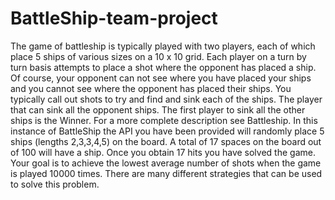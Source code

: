 # BattleShip-team-project

The game of battleship is typically played with two players, each of which place 5 ships of various sizes on a 10 x 10 grid. Each player on a turn by turn basis attempts to place a shot where the opponent has placed a ship. Of course, your opponent can not see where you have placed your ships and you cannot see where the opponent has placed their ships. You typically call out shots to try and find and sink each of the ships. The player that can sink all the opponent ships. The first player to sink all the other ships is the Winner. For a more complete description see Battleship.
In this instance of BattleShip the API you have been provided will randomly place 5 ships (lengths 2,3,3,4,5) on the board. A total of 17 spaces on the board out of 100 will have a ship. Once you obtain 17 hits you have solved the game. Your goal is to achieve the lowest average number of shots when the game is played 10000 times. There are many different strategies that can be used to solve this problem.
